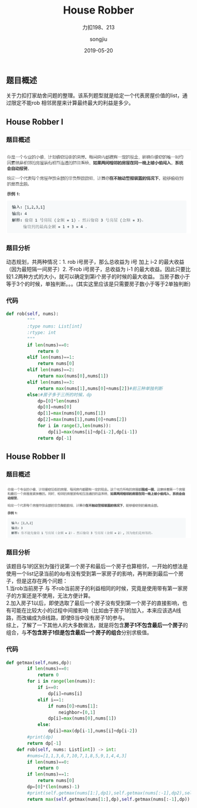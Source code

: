 ﻿---
layout:     post
title:      House Robber
subtitle:   力扣198、213
date:       2019-05-20
author:     songjiu
header-img: img/post-bg-2015.jpg
catalog: true
tags:
    - 算法
---

## 题目概述
关于力扣打家劫舍问题的整理。该系列题型就是给定一个代表房屋价值的list，通过限定不能rob 相邻房屋来计算最终最大的利益是多少。
## House Robber I
### 题目概述
![](/img/djjs1.png)
### 题目分析
动态规划，共两种情况：1. rob i号房子，那么总收益为 i号 加上 i-2 的最大收益 （因为最短隔一间房子）2. 不rob i号房子，总收益为 i-1 的最大收益。因此只要比较1.2两种方式的大小，就可以确定到第i个房子的时候的最大收益。 当房子数小于等于3个的时候，单独判断。。。(其实这里应该是只需要房子数小于等于2单独判断)
### 代码
```python
def rob(self, nums):
        """
        :type nums: List[int]
        :rtype: int
        """
        if len(nums)==0:
            return 0
        elif len(nums)==1:
            return nums[0]
        elif len(nums)==2:
            return max(nums[0],nums[1])
        elif len(nums)==3:
            return max(nums[1],nums[0]+nums[2])#前三种单独判断
        else:#房子多于三所的时候，dp
            dp=[0]*len(nums)
            dp[0]=nums[0]
            dp[1]=max(nums[0],nums[1])
            dp[2]=max(nums[1],nums[0]+nums[2])
            for i in range(3,len(nums)):
                dp[i]=max(nums[i]+dp[i-2],dp[i-1])
            return dp[-1]
```
## House Robber II
### 题目概述
![](/img/djjs2.png)
### 题目分析
该题目与1的区别为强行说第一个房子和最后一个房子也算相邻，一开始的想法是使用一个list记录当前的dp有没有受到第一家房子的影响，再判断到最后一个房子，但是这存在两个问题：  
1.当rob当前房子 与 不rob当前房子的利益相同的时候，究竟是使用带有第一家房子的方案还是不使用，无法方便计算。  
2.加入房子1以后，即使选取了最后一个房子没有受到第一个房子的直接影响，也有可能在比较大小的过程中间接影响（比如由于房子1的加入，本来应该选A线路，而改编成为B线路，即使B当中没有房子1的参与。  
综上，了解了一下其他人的大多数做法，就是将包含**房子1不包含最后一个房子**的组合，与**不包含房子1但是包含最后一个房子的组合**分别求极值。
### 代码
```python
def getmax(self,nums,dp):
        if len(nums)==0:
            return 0
        for i in range(len(nums)):
            if i==0:
                dp[i]=nums[i]
            elif i==1:
                if nums[0]>nums[1]:
                    neighbor=[0,1]
                dp[i]=max(nums[0],nums[1])
            else:
                dp[i]=max(dp[i-1],nums[i]+dp[i-2])
        #print(dp)
        return dp[-1]
    def rob(self, nums: List[int]) -> int:
        #nums=[1,1,3,6,7,10,7,1,8,5,9,1,4,4,3]
        if len(nums)==0:
            return 0
        if len(nums)==1:
            return nums[0]
        dp=[0]*(len(nums)-1)
        #print(self.getmax(nums[1:],dp1),self.getmax(nums[:-1],dp2),self.getmax(nums[1:len(nums)-2],dp3))
        return max(self.getmax(nums[1:],dp),self.getmax(nums[:-1],dp))
```